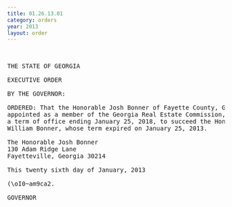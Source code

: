 ```yaml
---
title: 01.26.13.01
category: orders
year: 2013
layout: order
---
```


<pre> 

THE STATE OF GEORGIA

EXECUTIVE ORDER

BY THE GOVERNOR:

ORDERED: That the Honorable Josh Bonner of Fayette County, Georgia, is
appointed as a member of the Georgia Real Estate Commission, for
a term of office ending January 25, 2018, to succeed the Honorable
William Bonner, whose term expired on January 25, 2013.

The Honorable Josh Bonner
130 Adam Ridge Lane
Fayetteville, Georgia 30214

This twenty sixth day of January, 2013

(\oI0~am9ca2.

GOVERNOR

</pre>
